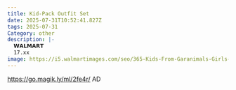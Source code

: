 ```yaml
---
title: Kid-Pack Outfit Set
date: 2025-07-31T10:52:41.827Z
tags: 2025-07-31
Category: other
description: |-
  𝗪𝗔𝗟𝗠𝗔𝗥𝗧 
  17.xx
image: https://i5.walmartimages.com/seo/365-Kids-From-Garanimals-Girls-Mix-and-Match-Kid-Pack-Outfit-Set-6-Piece-Sizes-4-10_117a2125-f57a-4cca-a429-5e093a050c1c.bb4b9289c3c124585891b991218d72eb.jpeg?odnHeight=573&odnWidth=573&odnBg=FFFFFF
---
```

https://go.magik.ly/ml/2fe4r/
AD